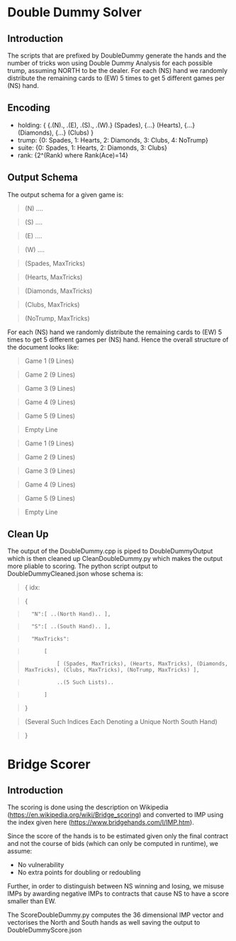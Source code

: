 # Double Dummy Solver

## Introduction

The scripts that are prefixed by DoubleDummy generate the hands and the number of tricks won using Double Dummy Analysis for each possible trump, assuming NORTH to be the dealer. For each (NS) hand we randomly distribute the remaining cards to (EW) 5 times to get 5 different games per (NS) hand. 

## Encoding

* holding: { {.(N)., .(E), .(S)., .(W).} (Spades), {...} (Hearts), {...} (Diamonds), {...} (Clubs) }
* trump: {0: Spades, 1: Hearts, 2: Diamonds, 3: Clubs, 4: NoTrump}
* suite: {0: Spades, 1: Hearts, 2: Diamonds, 3: Clubs}
* rank: {2^(Rank) where Rank(Ace)=14}

## Output Schema

The output schema for a given game is:

> (N) ....

> (S) ....

> (E) ....

> (W) ....

> (Spades, MaxTricks)

> (Hearts, MaxTricks)

> (Diamonds, MaxTricks)

> (Clubs, MaxTricks)

> (NoTrump, MaxTricks)


For each (NS) hand we randomly distribute the remaining cards to (EW) 5 times to get 5 different games per (NS) hand. Hence the overall structure of the document looks like:

> Game 1 (9 Lines)

> Game 2 (9 Lines)

> Game 3 (9 Lines)

> Game 4 (9 Lines)

> Game 5 (9 Lines)

> Empty Line

> Game 1 (9 Lines)

> Game 2 (9 Lines)

> Game 3 (9 Lines)

> Game 4 (9 Lines)

> Game 5 (9 Lines)

> Empty Line

## Clean Up

The output of the DoubleDummy.cpp is piped to DoubleDummyOutput which is then cleaned up CleanDoubleDummy.py which makes the output more pliable to scoring. The python script output to DoubleDummyCleaned.json whose schema is:

> { idx: 

> 	{

> 		"N":[ ..(North Hand).. ], 

> 		"S":[ ..(South Hand).. ], 

> 		"MaxTricks":

>			[

>				[ (Spades, MaxTricks), (Hearts, MaxTricks), (Diamonds, MaxTricks), (Clubs, MaxTricks), (NoTrump, MaxTricks) ],

>				..(5 Such Lists)..

>			]

>	}

>  (Several Such Indices Each Denoting a Unique North South Hand)

> }


# Bridge Scorer

## Introduction

The scoring is done using the description on Wikipedia (https://en.wikipedia.org/wiki/Bridge_scoring) and converted to IMP using the index given here (https://www.bridgehands.com/I/IMP.htm).

Since the score of the hands is to be estimated given only the final contract and not the course of bids (which can only be computed in runtime), we assume:

* No vulnerability
* No extra points for doubling or redoubling

Further, in order to distinguish between NS winning and losing, we misuse IMPs by awarding negative IMPs to contracts that cause NS to have a score smaller than EW. 

The ScoreDoubleDummy.py computes the 36 dimensional IMP vector and vectorises the North and South hands as well saving the output to DoubleDummyScore.json 
